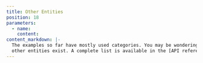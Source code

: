 ```yaml
---
title: Other Entities
position: 18
parameters:
  - name:
    content:
content_markdown: |-
  The examples so far have mostly used categories. You may be wondering what
  other entities exist. A complete list is available in the [API reference](/reference/index.html).
---
```

